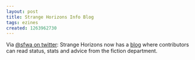 ```yaml
---
layout: post
title: Strange Horizons Info Blog
tags: ezines
created: 1263962730
---
```

Via [@sfwa on twitter](http://twitter.com/sfwa/status/7970015107):  Strange Horizons now has a [blog](http://www.strangehorizons.com/fiction-info/) where contributors can read status, stats and advice from the fiction department.
